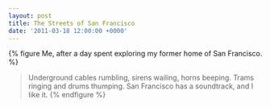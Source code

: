 ```yaml
---
layout: post
title: The Streets of San Francisco
date: '2011-03-18 12:00:00 +0000'
---
```

{% figure Me, after a day spent exploring my former home of San Francisco. %}
> Underground cables rumbling, sirens wailing, horns beeping. Trams ringing and drums thumping. San Francisco has a soundtrack, and I like it.
{% endfigure %}